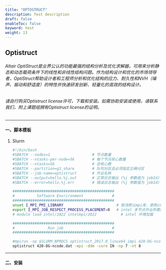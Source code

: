 ```yaml
---
title: "OPTOSTRUCT"
description: Test description
draft: false
enableToc: false
keyword: test
weight: 13
---
```


## Optistruct

######  Altair OptiStruct是业界公认的功能最强的结构分析及优化求解器，可用来分析静态和动态载荷条件下的线性和非线性结构问题。作为结构设计和优化的市场领导者，OptiStruct帮助设计者和工程师分析和优化结构的应力、耐久性和NVH（噪声、振动和舒适度）的特性并快速研发创新、轻量化的高效的结构设计。

###### 请自行购买Optistruct license许可，下载和安装。如需协助安装或使用，请联系我们，附上课题组拥有Optistruct license的证明。

***
#### 一、脚本模板
1. Slurm
    ```bash
    #!/bin/bash
    #SBATCH --nodes=1                   # 节点数量
    #SBATCH --ntasks-per-node=56        # 每个节点核心数量
    #SBATCH --ntasks=56                 # 总核心数
    #SBATCH --partition=g1_share        # 队列分区且必须指定正确分区
    #SBATCH --job-name=optistruct       # 作业名称
    #SBATCH --output=hello.%j.out       # 正常日志输出 (%j 参数值为 jobId)
    #SBATCH --error=hello.%j.err        # 错误日志输出 (%j 参数值为 jobId)

    ##############################################
    #          Software Envrironment             #
    ##############################################
    unset I_MPI_PMI_LIBRARY                        # 取消默认mpi库，使用intel自带
    export I_MPI_JOB_RESPECT_PROCESS_PLACEMENT=0   # intel 多节点作业所需修改参数
    # module load intel/2022 intelmpi/2022           # intel 环境加载

    ##############################################
    #               Run job                      #
    ##############################################

    #mpirun -np $SLURM_NPROCS optistruct_2017.0_linux64_impi 420-DG-ncode.dat -ddmmode
    optistruct 420-DG-ncode.dat -mpi -ddm -core IN -np 7 -nt 8

    ```

***

#### 二、安装
